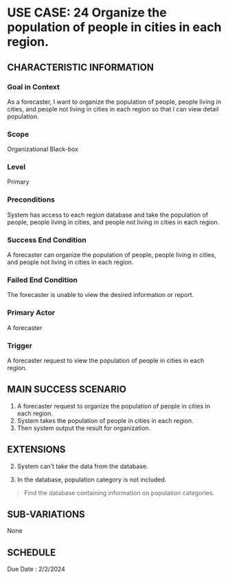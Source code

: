# USE CASE: 24 Organize the population of people in cities in each region.
## CHARACTERISTIC INFORMATION

### Goal in Context

As a forecaster, I want to organize the population of people, people living in cities, and people not living in cities in each region so that I can view detail population.
### Scope

Organizational Black-box

### Level

Primary

### Preconditions

System has access to each region database and take the population of people, people living in cities, and people not living in cities in each region.

### Success End Condition

A forecaster can organize the population of people, people living in cities, and people not living in cities in each region.
### Failed End Condition

The forecaster is unable to view the desired information or report.
### Primary Actor

A forecaster

### Trigger

A forecaster request to view the population of people in cities in each region.

## MAIN SUCCESS SCENARIO

1.  A forecaster request to organize the population of people in cities in each region.
2.  System takes the population of people in cities in each region.
3.  Then system output the result for organization.


## EXTENSIONS
 
2. System can’t take the data from the database.

1. In the database, population category is not included.
  > Find the database containing information on population categories.

## SUB-VARIATIONS

None

## SCHEDULE

Due Date : 2/2/2024
